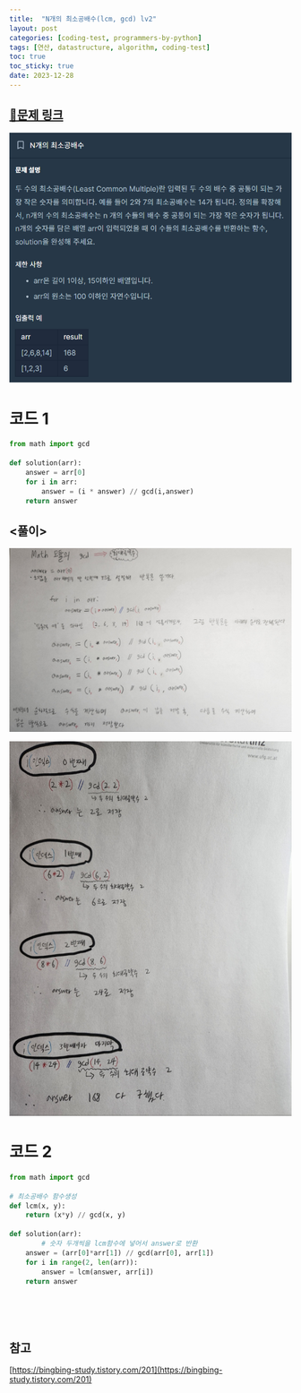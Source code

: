 ```yaml
---
title:  "N개의 최소공배수(lcm, gcd) lv2"
layout: post
categories: [coding-test, programmers-by-python] 
tags: [연산, datastructure, algorithm, coding-test]
toc: true
toc_sticky: true
date: 2023-12-28
---
```


## [🌈문제 링크](https://school.programmers.co.kr/learn/courses/30/lessons/12953) 

![Desktop View](/assets/img/programmers-py/2023-12-28-N-lcm/0.png)

# 코드 1

```python
from math import gcd

def solution(arr):
    answer = arr[0]
    for i in arr:
        answer = (i * answer) // gcd(i,answer)
    return answer
```

## <풀이>

![Desktop View](/assets/img/programmers-py/2023-12-28-N-lcm/1.png)

![Desktop View](/assets/img/programmers-py/2023-12-28-N-lcm/2.png)

# 코드 2

```python
from math import gcd

# 최소공배수 함수생성
def lcm(x, y):
    return (x*y) // gcd(x, y)

def solution(arr):
		# 숫자 두개씩을 lcm함수에 넣어서 answer로 반환
    answer = (arr[0]*arr[1]) // gcd(arr[0], arr[1])
    for i in range(2, len(arr)):
        answer = lcm(answer, arr[i])
    return answer
```
<br><br><br>

## 참고

[https://bingbing-study.tistory.com/201](https://bingbing-study.tistory.com/201)